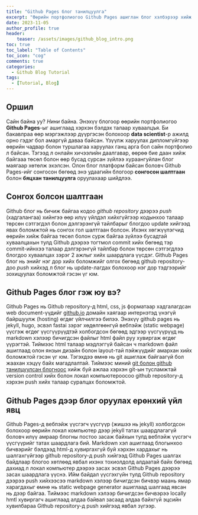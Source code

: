```yaml
---
title: "Github Pages блог танилцуулга"
excerpt: "Өөрийн портфолиогоо Github Pages ашиглан блог хэлбэрээр хийж сурцгаая!!! Юун түрүүнд Github Pages гэж юу болох мөнхүү вебсайт хийх процесс нь ямар болох талаар мэдэж авцгаая"
date: 2023-11-05
author_profile: true
header:
    teaser: /assets/images/github_blog_intro.png
toc: true
toc_label: "Table of Contents"
toc_icon: "cog"
comments: true
categories:
  - Github Blog Tutorial
tags:
  - [Tutorial, Blog]
---
```

## Оршил
Сайн байна уу? *Нини* байна. Энэхүү блогоор өөрийн портфолиогоо **Github Pages**-ыг ашиглаад хэрхэн бэлдэх талаар хуваалцъя. Би бакавлраа өөр мэргэжлээр дүүргэсэн болохоор **data scientist**-р ажилд орно гэдэг бол амаргүй даваа байсан. Үзүүлж харуулах дипломгүйгээр өөрийн чадвар болон туршлагаа харуулах ганц арга бол сайн портфолио л байсан. Тэгээд л онлайн хичээлийн даалгавар, өөрөө бие даан хийж байгааа төсөл болон өөр бусад сурсан зүйлээ хураангуйлан блог маягаар хөтөлж эхэлсэн. Олон блог платформ байсан боловч Github Pages-ийг сонгосон бөгөөд энэ удаагийн блогоор **сонгосон шалтгаан** болон **бяцхан танилцуулга** оруулахаар шийдлээ.

## Сонгох болсон шалтгаан

Github блог нь бичиж байгаа кодоо *github repository* дээрээ *push* (хадгалангаа) хийнгээ өөр илүү үйлдэл хийхгүйгээр кодынхоо талаар төрсөн сэтгэгдэл болон дэлгэрэнгүй тайлбарыг блогдоо update хийгээд явах боломжтой нь сонгох гол шалтгаан болсон. Ихэнх хөгжүүлэгчид өөрийн хийж байгаа төсөл болон сурж байгаа зүйлээ бусадтай хуваалцахын тулд Github дээрээ тогтмол commit хийх бөгөөд тэр commit-ийнхээ талаар дэлгэрэнгүй тайлбар болон төрсөн сэтгэгдлээ блогдоо хуваалцах зэрэг 2 ажлыг хийх шаардлага үүсдэг. Github Pages блог нь энийг нэг дор хийх боломжийг олгоx бөгөөд github repository-доо *push* хийхэд л блог нь update-лагдах болохоор нэг дор тэдгээрийг зохицуулах боломжтой гэсэн үг юм.

## Github Pages блог гэж юу вэ?

Github Pages нь Github repository-д html, css, js форматаар хадгалагдсан web document-үүдийг [github.io](http://github.io) домайн хаягаар интернэтэд үнэгүй байршуулж (hosting) өгдөг үйлчилгээ билээ. Энэхүү github pages нь jekyll, hugo, эсвэл fastai зэрэг хөдөлгөөнгүй вебпэйж (static webpage) үүсгэж өгдөг үүсгүүрүүдтэй холбогдсон бөгөөд эдгээр үүсгүүрүүд нь markdown хэлээр бичигдсэн файлыг html файл руу хувиргаж өгдөг үүрэгтэй. Тиймээс html талаар мэдлэггүй байсан ч markdown файл ашиглаад олон янзын дизайн болон layout-тай пэйжүүдийг амархан хийх боломжтой гэсэн үг юм. Тэгэхдээ өмнө нь git ашиглаж байгаагүй бол жаахан хэцүү байх магадлалтай. Тиймээс миний [git болон github танилцуулсан блогноос](https://nini-tech23.github.io/git%20series/git-intro/) хийж буй ажлаа хэрхэн git-ын тусламжтай version control хийх болон локал компьютероосоо github repository-д хэрхэн push хийх талаар суралцах боломжтой.

## Github Pages дээр блог оруулах ерөнхий үйл явц

Github Pages-д вебпэйж үүсгэгч үүсгүүр (жишээ нь jekyll) холбогдсон болохоор өөрийн локал компьютер дээр jekyll татах шаардлагагүй боловч илүү амраар блогны постоо засаж байхын тулд вебпэйж үүсгэгч үүсгүүрийг татах шаардлага бий. Markdown хэл ашиглаад блогынхоо бичвэрийг бэлдээд html-д хувиргахгүй буй хэрхэн хардахыг нь шалгахгүйгээр github repository-д push хийгээд Github Pages шалгах байдлаар блогоо хөтлөөд явбал ихэнх тохиолдолд алдаатай байх бөгөөд дахиад л локал компьютер дээрээ засах эсвэл Github Pages дээрээ засах шаардлага үүснэ. Ийм байдал үүсгэхгүйн тулд Github repository дээрээ push хийхээсээ markdown хэлээр бичигдсэн бичвэр маань ямар харагдахыг өмнө нь static webpage generator ашиглаад шалгаад явсан нь дээр байгаа. Тиймээс markdown хэлээр бичигдсэн бичвэрээ locally hmtl хувиргагч ашиглаад алдаа байвал засаад алдаа байхгүй эцсийн хувилбараа Github repository-д push хийгээд явбал зүгээр.
